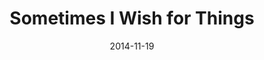 ---
layout: base.njk
title : 'Sometimes I Wish for Things' 
view_title : 'Sometimes I Wish for Things' 
year : '2014' 
date : '2014-11-19' 
img_file : '/drawing/sometimesiwishforthings.png' 
html_file : 'sometimesiwishforthings' 
next_html : 'youdontdoanyofthethingsyouusedtodo.html' 
year_order : '31' 
permalink : "title/{{html_file}}.html"
---